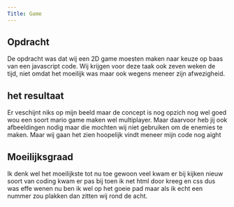 ```yaml
---
Title: Game 
---
```


## Opdracht
De opdracht was dat wij een 2D game moesten maken naar keuze op baas van een javascript code.
Wij krijgen voor deze taak ook zeven weken de tijd, niet omdat het moeilijk was maar ook wegens meneer zijn afwezigheid.

## het resultaat 
Er veschijnt niks op mijn beeld maar de concept is nog opzich nog wel goed wou een soort mario game maken wel multiplayer. Maar daarvoor heb jij ook afbeeldingen nodig maar die mochten wij niet gebruiken om de enemies te maken. Maar wij gaan het zien hoopelijk vindt meneer mijn code nog aight  


## Moeilijksgraad
Ik denk wel het moeilijkste tot nu toe gewoon veel kwam er bij kijken nieuw soort van coding kwam er pas bij toen ik net html door kreeg en css dus was effe wenen nu ben ik wel op het goeie pad maar als ik echt een nummer zou plakken dan zitten wij rond de acht.